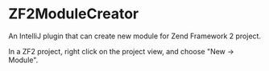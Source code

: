 # ZF2ModuleCreator
An IntelliJ plugin that can create new module for Zend Framework 2 project.

In a ZF2 project, right click on the project view, and choose "New -> Module".
